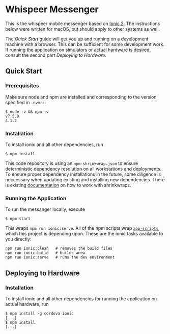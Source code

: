 # Whispeer Messenger

This is the whispeer mobile messenger based on [Ionic 2][ionic2]. The
instructions below were written for macOS, but should apply to other
systems as well.

The _Quick Start_ guide will get you up and running on a development
machine with a browser. This can be sufficient for some development
work. If running the application on simulators or actual hardware is
desired, consult the second part _Deploying to Hardware_.

## Quick Start

### Prerequisites

Make sure node and npm are installed and corresponding to the version
specified in `.nvmrc`:

    $ node -v && npm -v
    v7.5.0
    4.1.2

### Installation

To install ionic and all other dependencies, run

    $ npm install

This code repository is using an `npm-shrinkwrap.json` to ensure
deterministic dependency resolution on all workstations and deployments.
To ensure proper dependency installations in the future, some diligence
is neccessary when updating existing and installing new dependencies.
There is existing [documentation][shrinkwrap-help] on how to work with
shrinkwraps.

### Running the Application

To run the messanger locally, execute

    $ npm start

This wraps `npm run ionic:serve`. All of the npm scripts wrap
[`app-scripts`][app-scripts], which this project is depending
upon. These are the ionic tasks available to you directly:

    npm run ionic:clean   # removes the build files
    npm run ionic:build   # builds anew
    npm run ionic:serve   # runs the dev environment

## Deploying to Hardware

### Installation

To install ionic and all other dependencies for running the application
on actual hardware, run

    $ npm install -g cordova ionic
    [...]
    $ npm install
    [...]



[ionic2]: https://github.com/driftyco/ionic
[shrinkwrap-help]: https://github.com/thewoolleyman/npm-shrinkwrap-helper
[app-scripts]: https://ionicframework.com/docs/v2/resources/app-scripts
